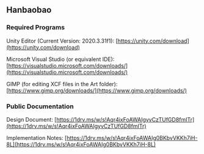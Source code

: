 Hanbaobao
---------

### Required Programs

Unity Editor (Current Version: 2020.3.31f1): [https://unity.com/download](https://unity.com/download)
	
Microsoft Visual Studio (or equivalent IDE): [https://visualstudio.microsoft.com/downloads/](https://visualstudio.microsoft.com/downloads/)
	
GIMP (for editing XCF files in the Art folder): [https://www.gimp.org/downloads/](https://www.gimp.org/downloads/)

### Public Documentation

Design Document: [https://1drv.ms/w/s!Aqr4ixFoAWAIgyvCzTUfGD8fmITr](https://1drv.ms/w/s!Aqr4ixFoAWAIgyvCzTUfGD8fmITr)
	
Implementation Notes: [https://1drv.ms/w/s!Aqr4ixFoAWAIg0BKbvVKKh7iH-8L](https://1drv.ms/w/s!Aqr4ixFoAWAIg0BKbvVKKh7iH-8L)
